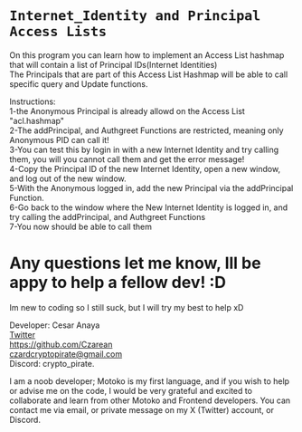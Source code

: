 # `Internet_Identity and Principal Access Lists`

On this program you can learn how to implement an Access List hashmap that will contain a list of Principal IDs(Internet Identities)  
The Principals that are part of this Access List Hashmap will be able to call specific query and Update functions.


Instructions:  
1-the Anonymous Principal is already allowd on the Access List "acl.hashmap"  
2-The addPrincipal, and Authgreet Functions are restricted, meaning only Anonymous PID can call it!  
3-You can test this by login in with a new Internet Identity and try calling them, you will you cannot call them and get the error message!  
4-Copy the Principal ID of the new Internet Identity, open a new window, and log out of the new window.  
5-With the Anonymous logged in, add the new Principal via the addPrincipal Function.  
6-Go back to the window where the New Internet Identity is logged in, and try calling the addPrincipal, and Authgreet Functions  
7-You now should be able to call them  

# Any questions let me know, Ill be appy to help a fellow dev! :D  
Im new to coding so I still suck, but I will try my best to help xD    
  
Developer: Cesar Anaya    
[Twitter](https://x.com/IC_Pirate)    
https://github.com/Czarean  
czardcryptopirate@gmail.com  
Discord: crypto_pirate.  

I am a noob developer; Motoko is my first language, and if you wish to help or advise me on the code, I would be very grateful and excited to collaborate and learn from other Motoko and Frontend developers. You can contact me via email, or private message on my X (Twitter) account, or Discord.

